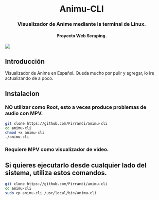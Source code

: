 <h1 align="center">Animu-CLI</h1>
<h3 align="center">Visualizador de Anime mediante la terminal de Linux.</h3>
<h4 align="center">Proyecto Web Scraping.</h4>

![](https://i.imgur.com/PKleYQn.png)

## Introducción

Visualizador de Anime en Español.
Queda mucho por pulir y agregar, lo ire actualizando de a poco.

## Instalacion
### NO utilizar como Root, esto a veces produce problemas de audio con MPV.
```bash
git clone https://github.com/Pirrandi/animu-cli
cd animu-cli
chmod +x animu-cli
./animu-cli
```
### Requiere MPV como visualizador de video.

## Si quieres ejecutarlo desde cualquier lado del sistema, utiliza estos comandos.

```bash
git clone https://github.com/Pirrandi/animu-cli
cd animu-cli
sudo cp animu-cli /usr/local/bin/animu-cli
```
